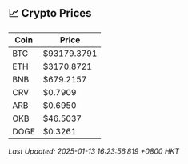 ## 📈 Crypto Prices

| Coin | Price |
| ---- | ----- |
| BTC | $93179.3791 |
| ETH | $3170.8721 |
| BNB | $679.2157 |
| CRV | $0.7909 |
| ARB | $0.6950 |
| OKB | $46.5037 |
| DOGE | $0.3261 |

_Last Updated: 2025-01-13 16:23:56.819 +0800 HKT_